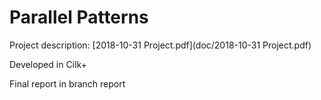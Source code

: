 # Parallel Patterns

Project description: [2018-10-31 Project.pdf](doc/2018-10-31 Project.pdf)

Developed in Cilk+

Final report in branch report
